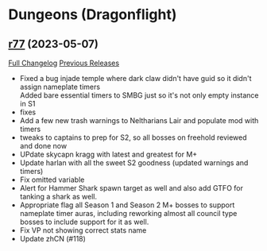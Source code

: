 # <DBM> Dungeons (Dragonflight)

## [r77](https://github.com/DeadlyBossMods/DBM-Dungeons/tree/r77) (2023-05-07)
[Full Changelog](https://github.com/DeadlyBossMods/DBM-Dungeons/compare/r76...r77) [Previous Releases](https://github.com/DeadlyBossMods/DBM-Dungeons/releases)

- Fixed a bug injade temple where dark claw didn't have guid so it didn't assign nameplate timers  
    Added bare essential timers to SMBG just so it's not only empty instance in S1  
- fixes  
- Add a few new trash warnings to Neltharians Lair and populate mod with timers  
- tweaks to captains to prep for S2, so all bosses on freehold reviewed and done now  
- UPdate skycapn kragg with latest and greatest for M+  
- Update harlan with all the sweet S2 goodness (updated warnings and timers)  
- Fix omitted variable  
- Alert for Hammer Shark spawn target as well and also add GTFO for tanking a shark as well.  
- Appropriate flag all Season 1 and Season 2 M+ bosses to support nameplate timer auras, including reworking almost all council type bosses to include support for it as well.  
- Fix VP not showing correct stats name  
- Update zhCN (#118)  
